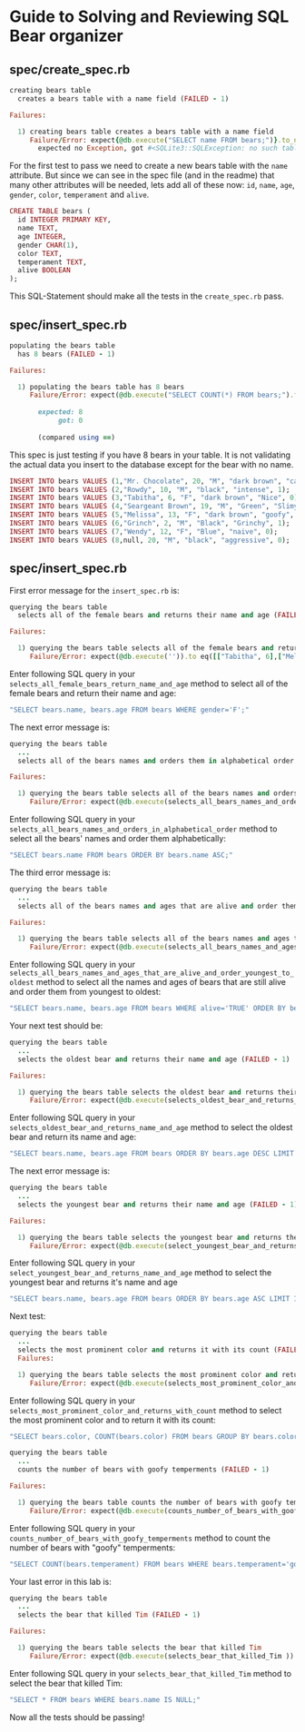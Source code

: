 # Guide to Solving and Reviewing SQL Bear organizer

## spec/create_spec.rb
```ruby
creating bears table
  creates a bears table with a name field (FAILED - 1)

Failures:

  1) creating bears table creates a bears table with a name field
     Failure/Error: expect{@db.execute("SELECT name FROM bears;")}.to_not raise_exception
       expected no Exception, got #<SQLite3::SQLException: no such table: bears> with backtrace
```
For the first test to pass we need to create a new bears table with the `name` attribute. But since we can see in the spec file (and in the readme) that many other attributes will be needed, lets add all of these now: `id`, `name`, `age`, `gender`, `color`, `temperament` and `alive`.

```ruby
CREATE TABLE bears (
  id INTEGER PRIMARY KEY,
  name TEXT,
  age INTEGER,
  gender CHAR(1),
  color TEXT,
  temperament TEXT,
  alive BOOLEAN
);
```
This SQL-Statement should make all the tests in the `create_spec.rb` pass.

## spec/insert_spec.rb

```ruby
populating the bears table
  has 8 bears (FAILED - 1)

Failures:

  1) populating the bears table has 8 bears
     Failure/Error: expect(@db.execute("SELECT COUNT(*) FROM bears;").flatten[0]).to eq(8)
       
       expected: 8
            got: 0
       
       (compared using ==)

```
This spec is just testing if you have 8 bears in your table. It is not validating the actual data you insert to the database except for the bear with no name.

```ruby
INSERT INTO bears VALUES (1,"Mr. Chocolate", 20, "M", "dark brown", "calm", 1);
INSERT INTO bears VALUES (2,"Rowdy", 10, "M", "black", "intense", 1);
INSERT INTO bears VALUES (3,"Tabitha", 6, "F", "dark brown", "Nice", 0);
INSERT INTO bears VALUES (4,"Seargeant Brown", 19, "M", "Green", "Slimy", 1);
INSERT INTO bears VALUES (5,"Melissa", 13, "F", "dark brown", "goofy", 1);
INSERT INTO bears VALUES (6,"Grinch", 2, "M", "Black", "Grinchy", 1);
INSERT INTO bears VALUES (7,"Wendy", 12, "F", "Blue", "naive", 0);
INSERT INTO bears VALUES (8,null, 20, "M", "black", "aggressive", 0);
```
## spec/insert_spec.rb
First error message for the `insert_spec.rb` is:

```ruby
querying the bears table
  selects all of the female bears and returns their name and age (FAILED - 1)

Failures:

  1) querying the bears table selects all of the female bears and returns their name and age
     Failure/Error: expect(@db.execute('')).to eq([["Tabitha", 6],["Melissa", 13], ["Wendy", 6]])
```

Enter following SQL query in your `selects_all_female_bears_return_name_and_age` method to select all of the female bears and return their name and age:

```ruby
"SELECT bears.name, bears.age FROM bears WHERE gender='F';"
```


The next error message is:

```ruby
querying the bears table
  ...
  selects all of the bears names and orders them in alphabetical order (FAILED - 1)

Failures:

  1) querying the bears table selects all of the bears names and orders them in alphabetical order
     Failure/Error: expect(@db.execute(selects_all_bears_names_and_orders_in_alphabetical_order )).to eq([[nil],["Grinch"],["Melissa"],["Mr. Chocolate"],["Rowdy"],["Sargeant Brown"],["Tabitha"],["Wendy"]])
```

Enter following SQL query in your `selects_all_bears_names_and_orders_in_alphabetical_order` method to select all the bears' names and order them alphabetically:

```ruby
"SELECT bears.name FROM bears ORDER BY bears.name ASC;"
```

The third error message is:

```ruby
querying the bears table
  ...
  selects all of the bears names and ages that are alive and order them from youngest to oldest (FAILED - 1)

Failures:

  1) querying the bears table selects all of the bears names and ages that are alive and order them from youngest to oldest
     Failure/Error: expect(@db.execute(selects_all_bears_names_and_ages_that_are_alive_and_order_youngest_to_oldest)).to eq([["Grinch", 2], ["Tabitha", 6], ["Wendy", 6], ["Rowdy", 10], ["Melissa", 13]])
```
Enter following SQL query in your `selects_all_bears_names_and_ages_that_are_alive_and_order_youngest_to_oldest` method to select all the names and ages of bears that are still alive and order them from youngest to oldest:

```ruby
"SELECT bears.name, bears.age FROM bears WHERE alive='TRUE' ORDER BY bears.age ASC;"
```

Your next test should be:

```ruby
querying the bears table
  ...
  selects the oldest bear and returns their name and age (FAILED - 1)

Failures:

  1) querying the bears table selects the oldest bear and returns their name and age
     Failure/Error: expect(@db.execute(selects_oldest_bear_and_returns_name_and_age )).to eq([["Mr. Chocolate", 20]])
```

Enter following SQL query  in your `selects_oldest_bear_and_returns_name_and_age` method to select the oldest bear and return its name and age:

```ruby
"SELECT bears.name, bears.age FROM bears ORDER BY bears.age DESC LIMIT 1;"
```

The next error message is:

```ruby
querying the bears table
  ...
  selects the youngest bear and returns their name and age (FAILED - 1)

Failures:

  1) querying the bears table selects the youngest bear and returns their name and age
     Failure/Error: expect(@db.execute(select_youngest_bear_and_returns_name_and_age )).to eq([["Grinch", 2]])
```

Enter following SQL query in your `select_youngest_bear_and_returns_name_and_age` method to select the youngest bear and returns it's name and age

```ruby
"SELECT bears.name, bears.age FROM bears ORDER BY bears.age ASC LIMIT 1;"
```

Next test:

```ruby
querying the bears table
  ...
  selects the most prominent color and returns it with its count (FAILED - 1)
  Failures:

  1) querying the bears table selects the most prominent color and returns it with its count
     Failure/Error: expect(@db.execute(selects_most_prominent_color_and_returns_with_count)).to eq([["dark brown", 3]])
```

Enter following SQL query in your `selects_most_prominent_color_and_returns_with_count` method to select the most prominent color and to return it with its count:

```ruby
"SELECT bears.color, COUNT(bears.color) FROM bears GROUP BY bears.color ORDER BY COUNT(*) DESC LIMIT 1;"
```

```ruby
querying the bears table
  ...
  counts the number of bears with goofy temperments (FAILED - 1)

Failures:

  1) querying the bears table counts the number of bears with goofy temperments
     Failure/Error: expect(@db.execute(counts_number_of_bears_with_goofy_temperments )).to eq([[1]])
```

Enter following SQL query in your `counts_number_of_bears_with_goofy_temperments` method to count the number of bears with "goofy" temperments:

```ruby
"SELECT COUNT(bears.temperament) FROM bears WHERE bears.temperament='goofy';"
```
Your last error in this lab is:

```ruby
querying the bears table
  ...
  selects the bear that killed Tim (FAILED - 1)

Failures:

  1) querying the bears table selects the bear that killed Tim
     Failure/Error: expect(@db.execute(selects_bear_that_killed_Tim )).to eq([[8, nil, 20, "M", "black", "aggressive", "FALSE"]])
```

Enter following SQL query in your `selects_bear_that_killed_Tim` method to select the bear that killed Tim:
```ruby
"SELECT * FROM bears WHERE bears.name IS NULL;"
```

Now all the tests should be passing!
